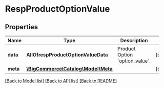 # RespProductOptionValue

## Properties
Name | Type | Description | Notes
------------ | ------------- | ------------- | -------------
**data** | **AllOfrespProductOptionValueData** | Product Option &#x60;option_value&#x60;. | [optional] 
**meta** | [**\BigCommerce\Catalog\Model\Meta**](Meta.md) |  | [optional] 

[[Back to Model list]](../../README.md#documentation-for-models) [[Back to API list]](../../README.md#documentation-for-api-endpoints) [[Back to README]](../../README.md)

